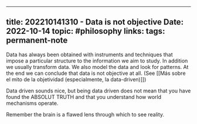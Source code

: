 
---
title: 202210141310 - Data is not objective
Date: 2022-10-14
topic: #philosophy 
links:
tags: permanent-note 
---

Data has always been obtained with instruments and techniques that impose a particular structure to the information we aim to study. In addition we usually transform data. We also model the data and look for patterns. At the end we can conclude that data is not objective at all. (See [[Más sobre el mito de la objetividad (especialmente, la data-driven)]])

Data driven sounds nice, but being data driven does not mean that you have found the ABSOLUT TRUTH and that you understand how world mechanisms operate. 

Remember the brain is a flawed lens through which to see reality.

